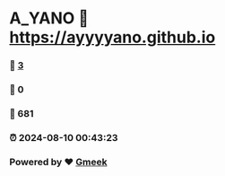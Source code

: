 # A_YANO :link: https://ayyyyano.github.io 
### :page_facing_up: [3](https://ayyyyano.github.io/tag.html) 
### :speech_balloon: 0 
### :hibiscus: 681 
### :alarm_clock: 2024-08-10 00:43:23 
### Powered by :heart: [Gmeek](https://github.com/Meekdai/Gmeek)

